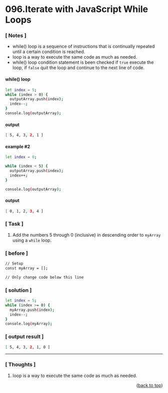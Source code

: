 <a name="topage"></a>

# 096.Iterate with JavaScript While Loops

### [ Notes ]
  * while() loop is a sequence of instructions that is continually repeated until a certain condition is reached.
  * loop is a way to execute the same code as much as needed.
  * while() loop condition statement is been checked if `true` execute the loop, if `false` quit the loop and continue to the next line of code.

#### while() loop

```sh
let index = 5;
while (index > 0) {
  outputArray.push(index);
  index--;
}
console.log(outputArray);
```

#### output
```sh
[ 5, 4, 3, 2, 1 ]
```

#### example #2

```sh
let index = 0;

while (index < 5) {
  outputArray.push(index);
  index++;
}

console.log(outputArray);
```

#### output
```sh
[ 0, 1, 2, 3, 4 ]
```

### [ Task ]
  1. Add the numbers 5 through 0 (inclusive) in descending order to `myArray` using a `while` loop.

### [ before ]

```sh
// Setup
const myArray = [];

// Only change code below this line
```

### [ solution ]

```sh
let index = 5;
while (index >= 0) {
  myArray.push(index);
  index--;
}
console.log(myArray);
```

### [ output result ]

```sh
[ 5, 4, 3, 2, 1, 0 ]
```

-----

### [ Thoughts ]

  1. loop is a way to execute the same code as much as needed.
  

<p align="right">(<a href="#topage">back to top</a>)</p>
<br/>
<br/>
